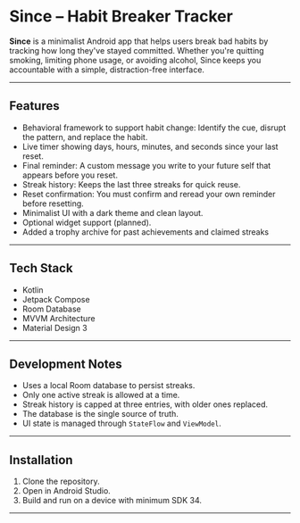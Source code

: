 # Since – Habit Breaker Tracker

**Since** is a minimalist Android app that helps users break bad habits by tracking how long they've stayed committed. Whether you're quitting smoking, limiting phone usage, or avoiding alcohol, Since keeps you accountable with a simple, distraction-free interface.

---

## Features

- Behavioral framework to support habit change: Identify the cue, disrupt the pattern, and replace the habit.
- Live timer showing days, hours, minutes, and seconds since your last reset.
- Final reminder: A custom message you write to your future self that appears before you reset.
- Streak history: Keeps the last three streaks for quick reuse.
- Reset confirmation: You must confirm and reread your own reminder before resetting.
- Minimalist UI with a dark theme and clean layout.
- Optional widget support (planned).
- Added a trophy archive for past achievements and claimed streaks

---

## Tech Stack

- Kotlin
- Jetpack Compose
- Room Database
- MVVM Architecture
- Material Design 3

---

## Development Notes

- Uses a local Room database to persist streaks.
- Only one active streak is allowed at a time.
- Streak history is capped at three entries, with older ones replaced.
- The database is the single source of truth.
- UI state is managed through `StateFlow` and `ViewModel`.

---

## Installation

1. Clone the repository.
2. Open in Android Studio.
3. Build and run on a device with minimum SDK 34.

---
